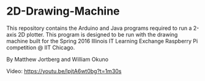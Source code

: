 # 2D-Drawing-Machine
This repository contains the Arduino and Java programs required to run a 2-axis 2D plotter. This program is designed to be run with the drawing machine built for the Spring 2016 Illinois IT Learning Exchange Raspberry Pi competition @ IIT Chicago.

By Matthew Jortberg and William Okuno

Video: https://youtu.be/lpjtA6wt0bg?t=1m30s
